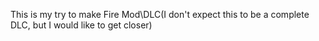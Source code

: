 This is my try to make Fire Mod\DLC(I don't expect this to be a complete DLC, but I would like to get closer)